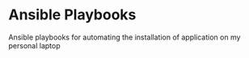 # Ansible Playbooks
Ansible playbooks for automating the installation of application on my personal laptop
